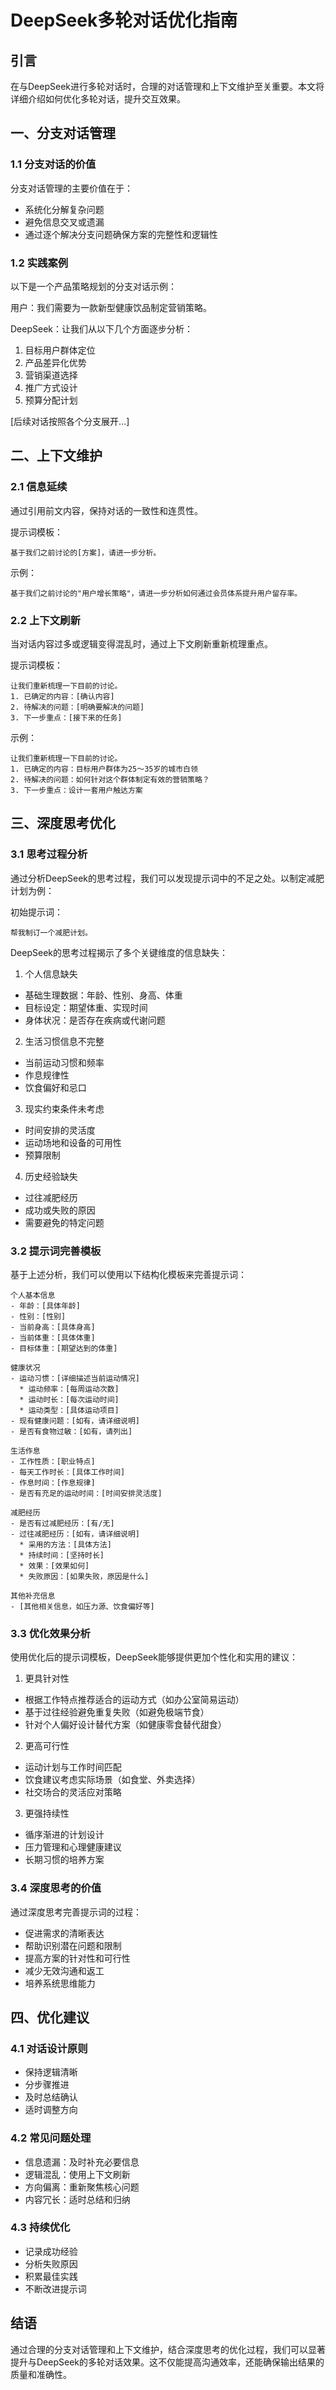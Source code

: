 # DeepSeek多轮对话优化指南

## 引言
在与DeepSeek进行多轮对话时，合理的对话管理和上下文维护至关重要。本文将详细介绍如何优化多轮对话，提升交互效果。

## 一、分支对话管理

### 1.1 分支对话的价值
分支对话管理的主要价值在于：
- 系统化分解复杂问题
- 避免信息交叉或遗漏
- 通过逐个解决分支问题确保方案的完整性和逻辑性

### 1.2 实践案例
以下是一个产品策略规划的分支对话示例：

用户：我们需要为一款新型健康饮品制定营销策略。

DeepSeek：让我们从以下几个方面逐步分析：
1. 目标用户群体定位
2. 产品差异化优势
3. 营销渠道选择
4. 推广方式设计
5. 预算分配计划

[后续对话按照各个分支展开...]

## 二、上下文维护

### 2.1 信息延续
通过引用前文内容，保持对话的一致性和连贯性。

提示词模板：
```
基于我们之前讨论的[方案]，请进一步分析。
```

示例：
```
基于我们之前讨论的"用户增长策略"，请进一步分析如何通过会员体系提升用户留存率。
```

### 2.2 上下文刷新
当对话内容过多或逻辑变得混乱时，通过上下文刷新重新梳理重点。

提示词模板：
```
让我们重新梳理一下目前的讨论。
1. 已确定的内容：[确认内容]
2. 待解决的问题：[明确要解决的问题]
3. 下一步重点：[接下来的任务]
```

示例：
```
让我们重新梳理一下目前的讨论。
1. 已确定的内容：目标用户群体为25～35岁的城市白领
2. 待解决的问题：如何针对这个群体制定有效的营销策略？
3. 下一步重点：设计一套用户触达方案
```

## 三、深度思考优化

### 3.1 思考过程分析
通过分析DeepSeek的思考过程，我们可以发现提示词中的不足之处。以制定减肥计划为例：

初始提示词：
```
帮我制订一个减肥计划。
```

DeepSeek的思考过程揭示了多个关键维度的信息缺失：

1. 个人信息缺失
- 基础生理数据：年龄、性别、身高、体重
- 目标设定：期望体重、实现时间
- 身体状况：是否存在疾病或代谢问题

2. 生活习惯信息不完整
- 当前运动习惯和频率
- 作息规律性
- 饮食偏好和忌口

3. 现实约束条件未考虑
- 时间安排的灵活度
- 运动场地和设备的可用性
- 预算限制

4. 历史经验缺失
- 过往减肥经历
- 成功或失败的原因
- 需要避免的特定问题

### 3.2 提示词完善模板
基于上述分析，我们可以使用以下结构化模板来完善提示词：

```
个人基本信息
- 年龄：[具体年龄]
- 性别：[性别]
- 当前身高：[具体身高]
- 当前体重：[具体体重]
- 目标体重：[期望达到的体重]

健康状况
- 运动习惯：[详细描述当前运动情况]
  * 运动频率：[每周运动次数]
  * 运动时长：[每次运动时间]
  * 运动类型：[具体运动项目]
- 现有健康问题：[如有，请详细说明]
- 是否有食物过敏：[如有，请列出]

生活作息
- 工作性质：[职业特点]
- 每天工作时长：[具体工作时间]
- 作息时间：[作息规律]
- 是否有充足的运动时间：[时间安排灵活度]

减肥经历
- 是否有过减肥经历：[有/无]
- 过往减肥经历：[如有，请详细说明]
  * 采用的方法：[具体方法]
  * 持续时间：[坚持时长]
  * 效果：[效果如何]
  * 失败原因：[如果失败，原因是什么]

其他补充信息
- [其他相关信息，如压力源、饮食偏好等]
```

### 3.3 优化效果分析
使用优化后的提示词模板，DeepSeek能够提供更加个性化和实用的建议：

1. 更具针对性
- 根据工作特点推荐适合的运动方式（如办公室简易运动）
- 基于过往经验避免重复失败（如避免极端节食）
- 针对个人偏好设计替代方案（如健康零食替代甜食）

2. 更高可行性
- 运动计划与工作时间匹配
- 饮食建议考虑实际场景（如食堂、外卖选择）
- 社交场合的灵活应对策略

3. 更强持续性
- 循序渐进的计划设计
- 压力管理和心理健康建议
- 长期习惯的培养方案

### 3.4 深度思考的价值
通过深度思考完善提示词的过程：
- 促进需求的清晰表达
- 帮助识别潜在问题和限制
- 提高方案的针对性和可行性
- 减少无效沟通和返工
- 培养系统思维能力

## 四、优化建议

### 4.1 对话设计原则
- 保持逻辑清晰
- 分步骤推进
- 及时总结确认
- 适时调整方向

### 4.2 常见问题处理
- 信息遗漏：及时补充必要信息
- 逻辑混乱：使用上下文刷新
- 方向偏离：重新聚焦核心问题
- 内容冗长：适时总结和归纳

### 4.3 持续优化
- 记录成功经验
- 分析失败原因
- 积累最佳实践
- 不断改进提示词

## 结语
通过合理的分支对话管理和上下文维护，结合深度思考的优化过程，我们可以显著提升与DeepSeek的多轮对话效果。这不仅能提高沟通效率，还能确保输出结果的质量和准确性。 
